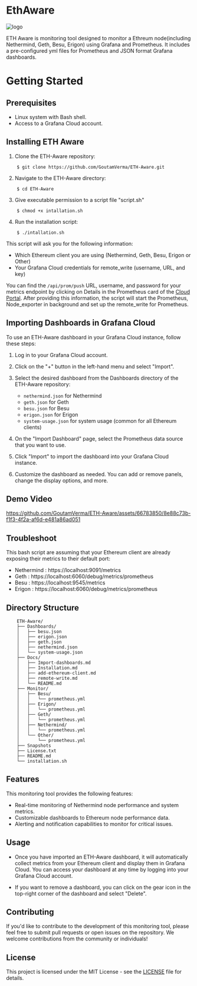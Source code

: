 # EthAware
![logo](https://user-images.githubusercontent.com/66783850/230303630-294be86b-5e90-4a3a-bcfa-9b5b06648d42.png)

ETH Aware is monitoring tool designed to monitor a Ethreum node(including Nethermind, Geth, Besu, Erigon) using Grafana and Prometheus. It includes a pre-configured yml files for Prometheus and JSON format Grafana dashboards.

# Getting Started
## Prerequisites
- Linux system with Bash shell.
- Access to a Grafana Cloud account.

## Installing ETH Aware
1.  Clone the ETH-Aware repository:
```
    $ git clone https://github.com/GoutamVerma/ETH-Aware.git
```
2. Navigate to the ETH-Aware directory:
```
    $ cd ETH-Aware
```
3. Give executable permission to a script file "script.sh"
```
    $ chmod +x intallation.sh
```
4. Run the installation script:
```
    $ ./intallation.sh
```

This script will ask you for the following information:

- Which Ethereum client you are using (Nethermind, Geth, Besu, Erigon or Other)
- Your Grafana Cloud credentials for remote_write (username, URL, and key)

You can find the `/api/prom/push` URL, username, and password for your metrics endpoint by clicking on Details in the Prometheus card of the [Cloud Portal](https://grafana.com/docs/grafana-cloud/cloud-portal/). After providing this information, the script will start the Prometheus, Node_exporter in background and set up the remote_write for Prometheus.


## Importing Dashboards in Grafana Cloud
To use an ETH-Aware dashboard in your Grafana Cloud instance, follow these steps:

1. Log in to your Grafana Cloud account.

2. Click on the "+" button in the left-hand menu and select "Import".

3. Select the desired dashboard from the Dashboards directory of the ETH-Aware repository:

   - `nethermind.json` for Nethermind
   - `geth.json` for Geth
   - `besu.json` for Besu
   - `erigon.json` for Erigon
   - `system-usage.json` for system usage (common for all Ethereum clients)
4. On the "Import Dashboard" page, select the Prometheus data source that you want to use.

5. Click "Import" to import the dashboard into your Grafana Cloud instance.

6. Customize the dashboard as needed. You can add or remove panels, change the display options, and more.

## Demo Video


https://github.com/GoutamVerma/ETH-Aware/assets/66783850/8e88c73b-f1f3-4f2a-af6d-e481a86ad051



## Troubleshoot

This bash script are assuming that your Ethereum client are already exposing their metrics to their default port: 
- Nethermind : https://localhost:9091/metrics
- Geth : https://localhost:6060/debug/metrics/prometheus
- Besu : https://localhost:9545/metrics
- Erigon : https://localhost:6060/debug/metrics/prometheus

## Directory Structure 
```
    ETH-Aware/
    ├── Dashboards/
    │   ├── besu.json
    │   ├── erigon.json
    │   ├── geth.json
    │   ├── nethermind.json
    │   └── system-usage.json
    ├── Docs/
    │   ├── Import-dashboards.md
    │   ├── Installation.md
    │   ├── add-ethereum-client.md
    │   ├── remote-write.md
    │   └── README.md
    ├── Monitor/
    │   ├── Besu/
    │   │   └── prometheus.yml
    │   ├── Erigon/
    │   │   └── prometheus.yml
    │   ├── Geth/
    │   │   └── prometheus.yml
    │   ├── Nethermind/
    │   │   └── prometheus.yml
    │   └── Other/
    │       └── prometheus.yml
    ├── Snapshots
    ├── License.txt
    ├── README.md
    └── installation.sh
```
## Features
This monitoring tool provides the following features:
- Real-time monitoring of Nethermind node performance and system metrics.
- Customizable dashboards to Ethereum node performance data.
- Alerting and notification capabilities to monitor for critical issues.

## Usage
- Once you have imported an ETH-Aware dashboard, it will automatically collect metrics from your Ethereum client and display them in Grafana Cloud. You can access your dashboard at any time by logging into your Grafana Cloud account.

- If you want to remove a dashboard, you can click on the gear icon in the top-right corner of the dashboard and select "Delete".


## Contributing

If you'd like to contribute to the development of this monitoring tool, please feel free to submit pull requests or open issues on the repository. We welcome contributions from the community or individuals!

## License
This project is licensed under the MIT License - see the [LICENSE](https://github.com/GoutamVerma/ETH-India-Fellowship-3.0/blob/main/License.txt) file for details.
